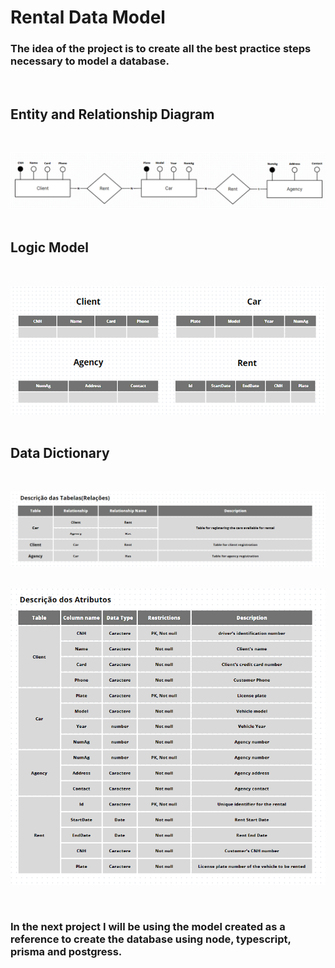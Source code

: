# Rental Data Model

### The idea of the project is to create all the best practice steps necessary to model a database.

<br>

## Entity and Relationship Diagram

<br>

![Alt text](./img/diagrama_relacionamento.PNG?raw=true "Title")
<br>
<br>

## Logic Model

<br>

![Alt text](./img/logico.PNG?raw=true "Title")
<br>
<br>

## Data Dictionary

<br>

![Alt text](./img/relacao.PNG?raw=true "Title")
<br>
<br>

![Alt text](./img/atributos.PNG?raw=true "Title")
<br>

<br>

### In the next project I will be using the model created as a reference to create the database using node, typescript, prisma and postgress.
